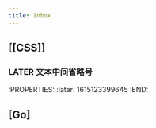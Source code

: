 ```yaml
---
title: Inbox
---
```


## [[CSS]]
### LATER 文本中间省略号
:PROPERTIES:
:later: 1615123399645
:END:
## [Go]
